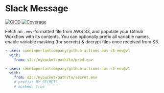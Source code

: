 # Slack Message

<!-- [![GitHub](https://badge.fury.io/gh/someimportantcompany%2Fgithub-actions-aws-s3-env.svg)](https://badge.fury.io/gh/someimportantcompany%2Fgithub-actions-aws-s3-env) -->
[![CICD](https://github.com/someimportantcompany/github-actions-aws-s3-env/workflows/CICD/badge.svg?branch=master&event=push)](https://github.com/someimportantcompany/github-actions-aws-s3-env/actions?query=workflow%3ACICD)
[![Coverage](https://coveralls.io/repos/github/someimportantcompany/github-actions-aws-s3-env/badge.svg)](https://coveralls.io/github/someimportantcompany/github-actions-aws-s3-env)

Fetch an `.env`-formatted file from AWS S3, and populate your Github Workflow with its contents. You can optionally prefix all variable names, enable variable masking (for secrets) & decrypt files once received from S3.

```yml
- uses: someimportantcompany/github-actions-aws-s3-env@v1
  with:
    from: s3://mybucket/path/to/prod.env

- uses: someimportantcompany/github-actions-aws-s3-env@v1
  with:
    from: s3://mybucket/path/to/secret.env
    # prefix: MY_SECRETS_
    # masked: true
```
